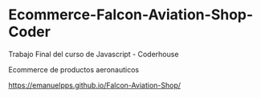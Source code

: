 # Ecommerce-Falcon-Aviation-Shop-Coder
Trabajo Final del curso de Javascript - Coderhouse

Ecommerce de productos aeronauticos

https://emanuelpps.github.io/Falcon-Aviation-Shop/
